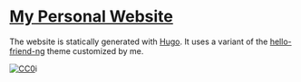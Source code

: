 # [My Personal Website](https://www.tansawit.me/)

The website is statically generated with [Hugo](https://github.com/gohugoio/hugo). It uses a variant of the [hello-friend-ng](https://github.com/gohugoio/hugoThemes) theme customized by me.

[![CC0](https://img.shields.io/badge/license-CC0-0a0a0a.svg?style=flat&colorA=0a0a0a)](https://creativecommons.org/publicdomain/zero/1.0/)i
